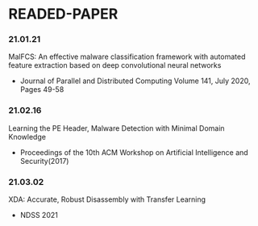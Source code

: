# READED-PAPER

### 21.01.21
MalFCS: An effective malware classification framework with automated feature extraction based on deep convolutional neural networks
- Journal of Parallel and Distributed Computing Volume 141, July 2020, Pages 49-58

### 21.02.16
Learning the PE Header, Malware Detection with Minimal Domain Knowledge 
- Proceedings of the 10th ACM Workshop on Artificial Intelligence and Security(2017)

### 21.03.02
XDA: Accurate, Robust Disassembly with Transfer Learning 
- NDSS 2021
